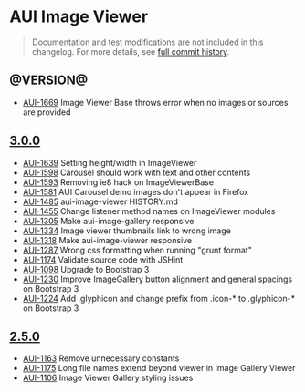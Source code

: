 # AUI Image Viewer

> Documentation and test modifications are not included in this changelog. For more details, see [full commit history](https://github.com/liferay/alloy-ui/commits/master/src/aui-image-viewer).

## @VERSION@

* [AUI-1669](https://issues.liferay.com/browse/AUI-1669) Image Viewer Base throws error when no images or sources are provided

## [3.0.0](https://github.com/liferay/alloy-ui/releases/tag/3.0.0)

* [AUI-1639](https://issues.liferay.com/browse/AUI-1639) Setting height/width in ImageViewer
* [AUI-1598](https://issues.liferay.com/browse/AUI-1598) Carousel should work with text and other contents
* [AUI-1593](https://issues.liferay.com/browse/AUI-1593) Removing ie8 hack on ImageViewerBase
* [AUI-1581](https://issues.liferay.com/browse/AUI-1581) AUI Carousel demo images don't appear in Firefox
* [AUI-1485](https://issues.liferay.com/browse/AUI-1485) aui-image-viewer HISTORY.md
* [AUI-1455](https://issues.liferay.com/browse/AUI-1455) Change listener method names on ImageViewer modules
* [AUI-1305](https://issues.liferay.com/browse/AUI-1305) Make aui-image-gallery responsive
* [AUI-1334](https://issues.liferay.com/browse/AUI-1334) Image viewer thumbnails link to wrong image
* [AUI-1318](https://issues.liferay.com/browse/AUI-1318) Make aui-image-viewer responsive
* [AUI-1287](https://issues.liferay.com/browse/AUI-1287) Wrong css formatting when running "grunt format"
* [AUI-1174](https://issues.liferay.com/browse/AUI-1174) Validate source code with JSHint
* [AUI-1098](https://issues.liferay.com/browse/AUI-1098) Upgrade to Bootstrap 3
* [AUI-1230](https://issues.liferay.com/browse/AUI-1230) Improve ImageGallery button alignment and general spacings on Bootstrap 3
* [AUI-1224](https://issues.liferay.com/browse/AUI-1224) Add .glyphicon and change prefix from .icon-* to .glyphicon-* on Bootstrap 3

## [2.5.0](https://github.com/liferay/alloy-ui/releases/tag/2.5.0)

* [AUI-1163](https://issues.liferay.com/browse/AUI-1163) Remove unnecessary constants
* [AUI-1175](https://issues.liferay.com/browse/AUI-1175) Long file names extend beyond viewer in Image Gallery Viewer
* [AUI-1106](https://issues.liferay.com/browse/AUI-1106) Image Viewer Gallery styling issues